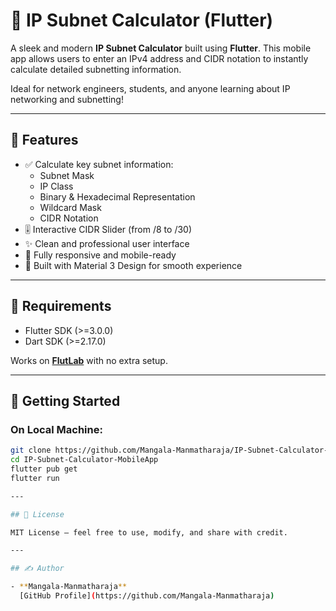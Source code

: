 # 📱 IP Subnet Calculator (Flutter)

A sleek and modern **IP Subnet Calculator** built using **Flutter**. This mobile app allows users to enter an IPv4 address and CIDR notation to instantly calculate detailed subnetting information.

Ideal for network engineers, students, and anyone learning about IP networking and subnetting!

---

## 📌 Features

- ✅ Calculate key subnet information:
  - Subnet Mask
  - IP Class
  - Binary & Hexadecimal Representation
  - Wildcard Mask
  - CIDR Notation
- 🎚 Interactive CIDR Slider (from /8 to /30)
- ✨ Clean and professional user interface
- 📱 Fully responsive and mobile-ready
- 🧠 Built with Material 3 Design for smooth experience

---

## 🧰 Requirements

- Flutter SDK (>=3.0.0)
- Dart SDK (>=2.17.0)

Works on **[FlutLab](https://flutlab.io/)** with no extra setup.

---

## 🚀 Getting Started

### On Local Machine:

```bash
git clone https://github.com/Mangala-Manmatharaja/IP-Subnet-Calculator-MobileApp.git
cd IP-Subnet-Calculator-MobileApp
flutter pub get
flutter run

---

## 📄 License

MIT License — feel free to use, modify, and share with credit.

---

## ✍️ Author

- **Mangala-Manmatharaja**  
  [GitHub Profile](https://github.com/Mangala-Manmatharaja)
